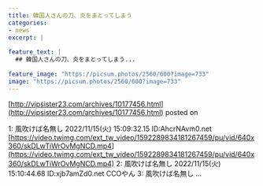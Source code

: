 ```yaml
---
title: 韓国人さんの刀、炎をまとってしまう
categories:
- news
excerpt: |
  
feature_text: |
  ## 韓国人さんの刀、炎をまとってしまう...
  
feature_image: "https://picsum.photos/2560/600?image=733"
image: "https://picsum.photos/2560/600?image=733"
---
```


[http://vipsister23.com/archives/10177456.html](http://vipsister23.com/archives/10177456.html)
posted on 

<!--more-->

1: 風吹けば名無し 2022/11/15(火) 15:09:32.15 ID:AhcrNAvm0.net [https://video.twimg.com/ext_tw_video/1592289834181267459/pu/vid/640x360/skDLwTiWrOvMgNCD.mp4](https://video.twimg.com/ext_tw_video/1592289834181267459/pu/vid/640x360/skDLwTiWrOvMgNCD.mp4) 2: 風吹けば名無し 2022/11/15(火) 15:10:44.68 ID:xjb7amZd0.net CCOやん 3: 風吹けば名無し ...
